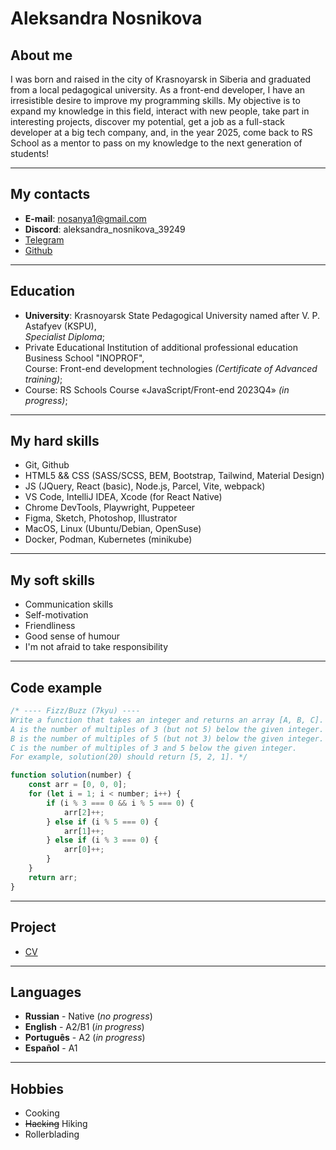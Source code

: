 
# Aleksandra Nosnikova

## About me

I was born and raised in the city of Krasnoyarsk in Siberia and graduated from a local pedagogical university. As a front-end developer, I have an irresistible desire to improve my programming skills. My objective is to expand my knowledge in this field, interact with new people, take part in interesting projects, discover my potential, get a job as a full-stack developer at a big tech company, and, in the year 2025, come back to RS School as a mentor to pass on my knowledge to the next generation of students!

---

## My contacts

+ **E-mail**: nosanya1@gmail.com 
+ **Discord**: aleksandra_nosnikova_39249 
+ [Telegram](https://t.me/Aleksandra_Nosnikova)
+ [Github](https://github.com/nosanya1)

---

## Education

+ **University**: Krasnoyarsk State Pedagogical University named after V. P. Astafyev (KSPU),\
*Specialist Diploma*;
+ Private Educational Institution of additional professional education Business School "INOPROF",\
Course: Front-end development technologies *(Certificate of Advanced training)*;
+ Course: RS Schools Course «JavaScript/Front-end 2023Q4» *(in progress)*; 

---

## My hard skills

+ Git, Github
+ HTML5 && CSS (SASS/SCSS, BEM, Bootstrap, Tailwind, Material Design)
+ JS (JQuery, React (basic), Node.js, Parcel, Vite, webpack)
+ VS Code, IntelliJ IDEA, Xcode (for React Native)
+ Chrome DevTools, Playwright, Puppeteer
+ Figma, Sketch, Photoshop, Illustrator
+ MacOS, Linux (Ubuntu/Debian, OpenSuse)
+ Docker, Podman, Kubernetes (minikube)

---

## My soft skills

+ Communication skills
+ Self-motivation
+ Friendliness
+ Good sense of humour
+ I'm not afraid to take responsibility

---

## Code example

```javascript
/* ---- Fizz/Buzz (7kyu) ----
Write a function that takes an integer and returns an array [A, B, C].
A is the number of multiples of 3 (but not 5) below the given integer.
B is the number of multiples of 5 (but not 3) below the given integer. 
C is the number of multiples of 3 and 5 below the given integer.
For example, solution(20) should return [5, 2, 1]. */

function solution(number) {
    const arr = [0, 0, 0];
    for (let i = 1; i < number; i++) {
        if (i % 3 === 0 && i % 5 === 0) {
            arr[2]++;
        } else if (i % 5 === 0) {
            arr[1]++;
        } else if (i % 3 === 0) {
            arr[0]++;
        }
    }
    return arr;
}
```
---

## Project

* [CV](https://nosanya1.github.io/rsschool-cv/cv)

---

## Languages

+ __Russian__ \- Native (*no progress*)
+ __English__ \- A2/B1 (*in progress*)
+ __Português__ \- А2 (*in progress*) 
+ __Español__ \- A1

---

## Hobbies

+ Cooking
+ ~~Hacking~~ Hiking
+ Rollerblading